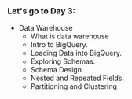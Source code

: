 ### Let's go to Day 3:
- Data Warehouse
    - What is data warehouse
    - Intro to BigQuery.
    - Loading Data into BigQuery.
    - Exploring Schemas.
    - Schema Design.
    - Nested and Repeated Fields.
    - Partitioning and Clustering
